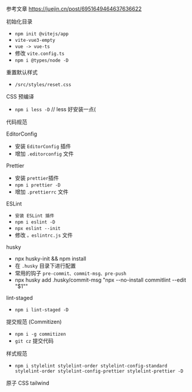 参考文章
https://juejin.cn/post/6951649464637636622

初始化目录

- `npm init @vitejs/app`
- `vite-vue3-empty`
- `vue -> vue-ts`
- 修改 `vite.config.ts`
- `npm i @types/node -D`

重置默认样式

- `/src/styles/reset.css`

CSS 预编译

- `npm i less -D` // less 好安装一点(

代码规范

EditorConfig

- 安装 `EditorConfig` 插件
- 增加 `.editorconfig` 文件

Prettier

- 安装 `prettier`插件
- `npm i prettier -D`
- 增加 `.prettierrc` 文件

ESLint

- `安装 ESLint 插件`
- `npm i eslint -D`
- `npx eslint --init`
- 修改 `。eslintrc.js` 文件

husky

- npx husky-init && npm install
- 在 `.husky` 目录下进行配置
- 常用的钩子 `pre-commit、commit-msg、pre-push`
- npx husky add .husky/commit-msg "npx --no-install commitlint --edit "$1""

lint-staged

- `npm i lint-staged -D`

提交规范 (Commitizen)

- `npm i -g commitizen`
- `git cz` 提交代码

样式规范

- `npm i stylelint stylelint-order stylelint-config-standard stylelint-order stylelint-config-prettier stylelint-prettier -D`

原子 CSS
tailwind
